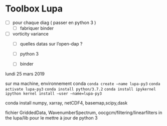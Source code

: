 # Toolbox Lupa
- [ ] pour chaque diag
	(  passer en python 3 )
	- [ ] fabriquer binder

- [ ] vorticity variance
	- [ ] quelles datas sur l’open-dap ?
	- [ ] python 3
	- [ ] binder


lundi 25 mars 2019

sur ma machine, environnement conda 
`conda create —name lupa-py3`
`conda activate lupa-py3`
`conda install python/3.7.2`
`conda install ipykernel`
`ipython kernel install —user —name=lupa-py3`

conda install numpy, xarray, netCDF4, basemap,scipy,dask

fichier GriddedData, WavenumberSpectrum, oocgcm/filtering/linearfilters in the lupa/lib pour le mettre à jour de python 3
